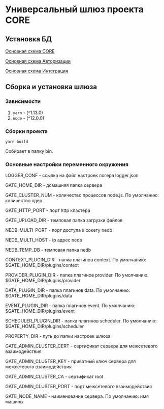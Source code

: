 # Универсальный шлюз проекта CORE

## Установка БД

[Основная схема CORE](dbms/README.md)

[Основная схема Авторизации](dbms_auth/README.md)

[Основная схема Интеграция](dbms_integration/README.md)

## Сборка и установка шлюза 
### Зависимости

1. `yarn` - (^1.13.0)
2. `node` - (^12.0.0)

### Сборки проекта 

```yarn build```

Собирает в папку bin.

### Основные настройки переменного окружения

LOGGER_CONF - ссылка на файл настроек логера logger.json

GATE_HOME_DIR - домашняя папка сервера

GATE_CLUSTER_NUM - количество процессов node.js. По умолчанию: количество ядер

GATE_HTTP_PORT - порт http кластера

GATE_UPLOAD_DIR - темповая папка загрузки файлов

NEDB_MULTI_PORT - порт доступа к сокету nedb 

NEDB_MULTI_HOST - ip адрес nedb

NEDB_TEMP_DB - темповая папка nedb

CONTEXT_PLUGIN_DIR - папка плагинов context. По умолчанию: $GATE_HOME_DIR/plugins/context

PROVIDER_PLUGIN_DIR - папка плагинов provider. По умолчанию: $GATE_HOME_DIR/plugins/provider

DATA_PLUGIN_DIR - папка плагинов data. По умолчанию: $GATE_HOME_DIR/plugins/data

EVENT_PLUGIN_DIR - папка плагинов event. По умолчанию: $GATE_HOME_DIR/plugins/event

SCHEDULER_PLUGIN_DIR - папка плагинов scheduler. По умолчанию: $GATE_HOME_DIR/plugins/scheduler

PROPERTY_DIR - путь до папки настроек шлюза

GATE_ADMIN_CLUSTER_CERT - сертификат сервера для межсетевого взаимодействия

GATE_ADMIN_CLUSTER_KEY - приватный ключ сервера для межсетевого взаимодействия

GATE_ADMIN_CLUSTER_CA - сертификат root

GATE_ADMIN_CLUSTER_PORT - порт межсетевого взаимодействия

GATE_NODE_NAME - наименование сервера. По умолчанию: имя машины
